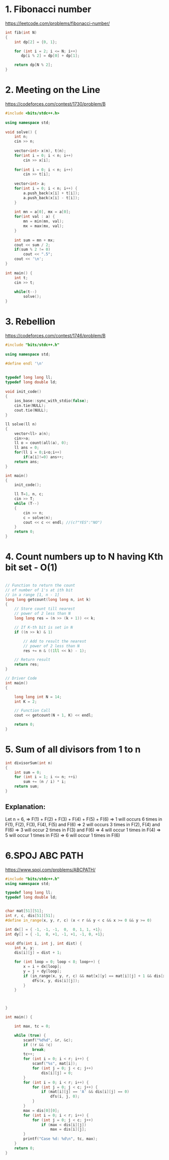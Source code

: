 # 1. Fibonacci number
https://leetcode.com/problems/fibonacci-number/


```cpp
int fib(int N) 
{
	int dp[2] = {0, 1};

	for (int i = 2; i <= N; i++)
	   dp[i % 2] = dp[0] + dp[1];

	return dp[N % 2];
}
```

# 2. Meeting on the Line
https://codeforces.com/contest/1730/problem/B

```cpp
#include <bits/stdc++.h>
 
using namespace std;
 
void solve() {
    int n;
    cin >> n;
 
    vector<int> x(n), t(n);
    for(int i = 0; i < n; i++)
        cin >> x[i];
 
    for(int i = 0; i < n; i++)
        cin >> t[i];
 
    vector<int> a;
    for(int i = 0; i < n; i++) {
        a.push_back(x[i] + t[i]);
        a.push_back(x[i] - t[i]);
    }
 
    int mn = a[0], mx = a[0];
    for(int val : a) {
        mn = min(mn, val);
        mx = max(mx, val);
    }
 
    int sum = mn + mx;
    cout << sum / 2;
    if(sum % 2 != 0)
        cout << ".5";
    cout << '\n';
}
 
int main() {
    int t;
    cin >> t;
 
    while(t--)
        solve();
}
```
# 3. Rebellion
https://codeforces.com/contest/1746/problem/B

```cpp
#include "bits/stdc++.h"
 
using namespace std;
 
#define endl '\n'

 
typedef long long ll;
typedef long double ld;
 
void init_code()
{ 
    ios_base::sync_with_stdio(false);
    cin.tie(NULL);
    cout.tie(NULL);
}

ll solve(ll n)
{
    vector<ll> a(n);
    cin>>a;
    ll o = count(all(a), 0);
    ll ans = 0;
    for(ll i = 0;i<o;i++)
        if(a[i]!=0) ans++;
    return ans;
}

int main()
{
    init_code();

    ll T=1, n, c;
    cin >> T;
    while (T--)
    {
        cin >> n;
        c = solve(n);
        cout << c << endl; //(c?"YES":"NO")
    }
    return 0;
}
```
# 4. Count numbers up to N having Kth bit set -  O(1)

```cpp

// Function to return the count
// of number of 1's at ith bit
// in a range [1, n - 1]
long long getcount(long long n, int k)
{
	// Store count till nearest
	// power of 2 less than N
	long long res = (n >> (k + 1)) << k;

	// If K-th bit is set in N
	if ((n >> k) & 1)

		// Add to result the nearest
		// power of 2 less than N
		res += n & ((1ll << k) - 1);

	// Return result
	return res;
}

// Driver Code
int main()
{

	long long int N = 14;
	int K = 2;

	// Function Call
	cout << getcount(N + 1, K) << endl;

	return 0;
}

```

# 5. Sum of all divisors from 1 to n

```cpp
int divisorSum(int n)
{
    int sum = 0;
    for (int i = 1; i <= n; ++i)
        sum += (n / i) * i;
    return sum;
}
```
## Explanation:
Let n = 6,
=> F(1) + F(2) + F(3) + F(4) + F(5) + F(6)
=> 1 will occurs 6 times in F(1), F(2),
   F(3), F(4), F(5) and F(6)
=> 2 will occurs 3 times in F(2), F(4) and
   F(6)
=> 3 will occur 2 times in F(3) and F(6)
=> 4 will occur 1 times in F(4)
=> 5 will occur 1 times in F(5)
=> 6 will occur 1 times in F(6)

# 6.SPOJ ABC PATH
https://www.spoj.com/problems/ABCPATH/
```cpp
#include "bits/stdc++.h"
using namespace std;

typedef long long ll;
typedef long double ld;


char mat[51][51];
int r, c, dis[51][51];
#define in_range(x, y, r, c) (x < r && y < c && x >= 0 && y >= 0)

int dx[] = { -1, -1, -1,  0,  0, 1, 1, +1};
int dy[] = { -1,  0, +1, -1, +1, -1, 0, +1};

void dfs(int i, int j, int dist) {
	int x, y;
	dis[i][j] = dist + 1;

	for (int loop = 0; loop < 8; loop++) {
		x = i + dx[loop];
		y = j + dy[loop];
		if (in_range(x, y, r, c) && mat[x][y] == mat[i][j] + 1 && dis[x][y] < dis[i][j] + 1) {
			dfs(x, y, dis[i][j]);
		}
	}



}

int main() {

	int max, tc = 0;

	while (true) {
		scanf("%d%d", &r, &c);
		if (!r && !c)
			break;
		tc++;
		for (int i = 0; i < r; i++) {
			scanf("%s", mat[i]);
			for (int j = 0; j < c; j++)
				dis[i][j] = 0;
		}
		for (int i = 0; i < r; i++) {
			for (int j = 0; j < c; j++) {
				if (mat[i][j] == 'A' && dis[i][j] == 0)
					dfs(i, j, 0);
			}
		}
		max = dis[0][0];
		for (int i = 0; i < r; i++) {
			for (int j = 0; j < c; j++)
				if (max < dis[i][j])
					max = dis[i][j];
		}
		printf("Case %d: %d\n", tc, max);
	}
	return 0;
}
```
